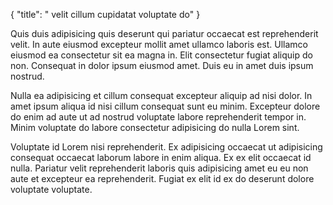 {
  "title": " velit cillum cupidatat voluptate do"
}

Quis duis adipisicing quis deserunt qui pariatur occaecat est reprehenderit velit. In aute eiusmod excepteur mollit amet ullamco laboris est. Ullamco eiusmod ea consectetur sit ea magna in. Elit consectetur fugiat aliquip do non. Consequat in dolor ipsum eiusmod amet. Duis eu in amet duis ipsum nostrud.

Nulla ea adipisicing et cillum consequat excepteur aliquip ad nisi dolor. In amet ipsum aliqua id nisi cillum consequat sunt eu minim. Excepteur dolore do enim ad aute ut ad nostrud voluptate labore reprehenderit tempor in. Minim voluptate do labore consectetur adipisicing do nulla Lorem sint.

Voluptate id Lorem nisi reprehenderit. Ex adipisicing occaecat ut adipisicing consequat occaecat laborum labore in enim aliqua. Ex ex elit occaecat id nulla. Pariatur velit reprehenderit laboris quis adipisicing amet eu eu non aute et excepteur ea reprehenderit. Fugiat ex elit id ex do deserunt dolore voluptate voluptate.